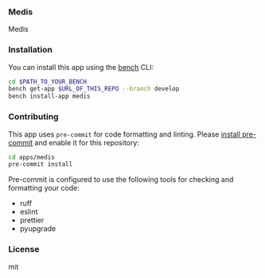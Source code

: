 ### Medis

Medis

### Installation

You can install this app using the [bench](https://github.com/frappe/bench) CLI:

```bash
cd $PATH_TO_YOUR_BENCH
bench get-app $URL_OF_THIS_REPO --branch develop
bench install-app medis
```

### Contributing

This app uses `pre-commit` for code formatting and linting. Please [install pre-commit](https://pre-commit.com/#installation) and enable it for this repository:

```bash
cd apps/medis
pre-commit install
```

Pre-commit is configured to use the following tools for checking and formatting your code:

- ruff
- eslint
- prettier
- pyupgrade

### License

mit
